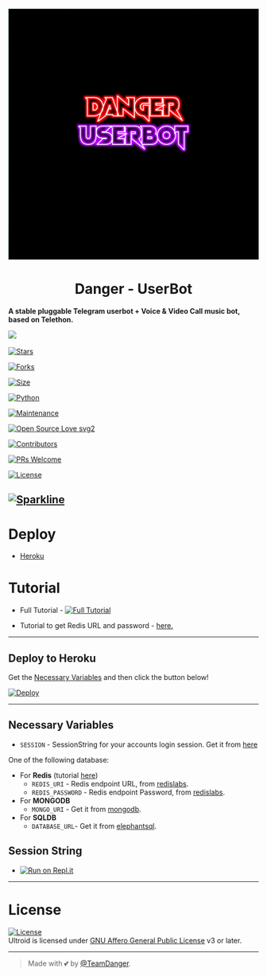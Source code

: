 <p align="center">
  <img src="./resources/extras/logo_readme.jpg" alt="TeamDanger logo">
</p>
<h1 align="center">
  <b>Danger - UserBot</b>
</h1>

<b>A stable pluggable Telegram userbot + Voice & Video Call music bot, based on Telethon.</b>

[![](https://img.shields.io/badge/DangerUserBot-v0.5-blue)](#)

[![Stars](https://img.shields.io/github/stars/GwGYT/Danger-UserBot?style=flat-square&color=yellow)](https://github.com/GwGYT/Danger-UserBot/stargazers)

[![Forks](https://img.shields.io/github/forks/GwGYT/Danger-UserBot?style=flat-square&color=orange)](https://github.com/GwGYT/Danger-UserBot/fork)

[![Size](https://img.shields.io/github/repo-size/GwGYT/Danger-UserBot?style=flat-square&color=green)](https://github.com/GwGYT/Danger-UserBot/)  
 
[![Python](https://img.shields.io/badge/Python-v3.10.2-blue)](https://www.python.org/)

[![Maintenance](https://img.shields.io/badge/Maintained%3F-yes-green.svg)](https://github.com/GwGYT/Danger-UserBot/graphs/commit-activity)   

[![Open Source Love svg2](https://badges.frapsoft.com/os/v2/open-source.svg?v=103)](https://github.com/GwGYT/Danger-UserBot)

[![Contributors](https://img.shields.io/github/contributors/GwGYT/Danger-UserBot?style=flat-square&color=green)](https://github.com/GwGYT/Danger-UserBot/graphs/contributors)

[![PRs Welcome](https://img.shields.io/badge/PRs-welcome-brightgreen.svg?style=flat-square)](https://makeapullrequest.com)

[![License](https://img.shields.io/badge/License-AGPL-blue)](https://github.com/GwGYT/Danger-UserBot/blob/main/LICENSE)  
 
[![Sparkline](https://stars.medv.io/GwGYT/Danger-UserBot.svg)](https://stars.medv.io/GwGYT/Danger-UserBot)
----

# Deploy
- [Heroku](#Deploy-to-Heroku)

# Tutorial 
- Full Tutorial - [![Full Tutorial](https://img.shields.io/badge/Watch%20Now-blue)](https://www.youtube.com/watch?v=0wAV7pUzhDQ)

- Tutorial to get Redis URL and password - [here.](./resources/extras/redistut.md)
---

## Deploy to Heroku
Get the [Necessary Variables](#Necessary-Variables) and then click the button below!  

[![Deploy](https://www.herokucdn.com/deploy/button.svg)](https://heroku.com/deploy)

---
## Necessary Variables
- `SESSION` - SessionString for your accounts login session. Get it from [here](#Session-String)

One of the following database:
- For **Redis** (tutorial [here](./resources/extras/redistut.md))
  - `REDIS_URI` - Redis endpoint URL, from [redislabs](http://redislabs.com/).
  - `REDIS_PASSWORD` - Redis endpoint Password, from [redislabs](http://redislabs.com/).
- For **MONGODB**
  - `MONGO_URI` - Get it from [mongodb](https://mongodb.com/atlas).
- For **SQLDB**
  - `DATABASE_URL`- Get it from [elephantsql](https://elephantsql.com).

## Session String
* [![Run on Repl.it](https://replit.com/badge/github/GwGYT/Danger-UserBot)](https://replit.com/@TITHIJARYAN/DANGER-STRING-SESSION?v=1)

---

# License
[![License](https://www.gnu.org/graphics/agplv3-155x51.png)](LICENSE)   
Ultroid is licensed under [GNU Affero General Public License](https://www.gnu.org/licenses/agpl-3.0.en.html) v3 or later.

---

> Made with 💕 by [@TeamDanger](https://t.me/TEAM_DANGER_USERBOT).    
